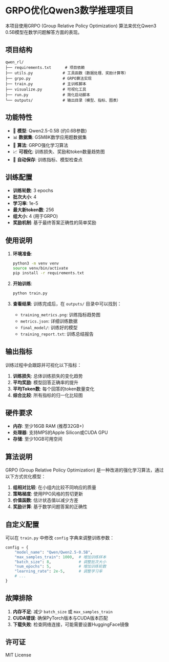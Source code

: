 # GRPO优化Qwen3数学推理项目

本项目使用GRPO (Group Relative Policy Optimization) 算法来优化Qwen3 0.5B模型在数学问题解答方面的表现。

## 项目结构

```
qwen_rl/
├── requirements.txt      # 项目依赖
├── utils.py             # 工具函数（数据处理、奖励计算等）
├── grpo.py              # GRPO算法实现
├── train.py             # 主训练脚本
├── visualize.py         # 可视化工具
├── run.py               # 简化启动脚本
└── outputs/             # 输出目录（模型、指标、图表）
```

## 功能特性

- 🤖 **模型**: Qwen2.5-0.5B (约0.6B参数)
- 📊 **数据集**: GSM8K数学应用题数据集
- 🎯 **算法**: GRPO强化学习算法
- 📈 **可视化**: 训练损失、奖励和token数量趋势图
- 💾 **自动保存**: 训练指标、模型检查点

## 训练配置

- **训练轮数**: 3 epochs
- **批次大小**: 4
- **学习率**: 1e-5
- **最大新token数**: 256
- **组大小**: 4 (用于GRPO)
- **奖励机制**: 基于最终答案正确性的简单奖励

## 使用说明

1. **环境准备**:
   ```bash
   python3 -m venv venv
   source venv/bin/activate
   pip install -r requirements.txt
   ```

2. **开始训练**:
   ```bash
   python train.py
   ```

3. **查看结果**:
   训练完成后，在 `outputs/` 目录中可以找到：
   - `training_metrics.png`: 训练指标趋势图
   - `metrics.json`: 详细训练数据
   - `final_model/`: 训练好的模型
   - `training_report.txt`: 训练总结报告

## 输出指标

训练过程中会跟踪并可视化以下指标：

1. **训练损失**: 总体训练损失的变化趋势
2. **平均奖励**: 模型回答正确率的提升
3. **平均Token数**: 每个回答的token数量变化
4. **综合比较**: 所有指标的归一化比较图

## 硬件要求

- **内存**: 至少16GB RAM (推荐32GB+)
- **处理器**: 支持MPS的Apple Silicon或CUDA GPU
- **存储**: 至少10GB可用空间

## 算法说明

GRPO (Group Relative Policy Optimization) 是一种改进的强化学习算法，通过以下方式优化模型：

1. **组相对比较**: 在小组内比较不同响应的质量
2. **策略梯度**: 使用PPO风格的剪切更新
3. **价值函数**: 估计状态值以减少方差
4. **奖励计算**: 基于数学问题答案的正确性

## 自定义配置

可以在 `train.py` 中修改 `config` 字典来调整训练参数：

```python
config = {
    "model_name": "Qwen/Qwen2.5-0.5B",
    "max_samples_train": 1000,  # 增加训练样本
    "batch_size": 8,            # 调整批次大小
    "num_epochs": 5,            # 增加训练轮数
    "learning_rate": 2e-5,      # 调整学习率
    # ...
}
```

## 故障排除

1. **内存不足**: 减少 `batch_size` 或 `max_samples_train`
2. **CUDA错误**: 确保PyTorch版本与CUDA版本匹配
3. **下载失败**: 检查网络连接，可能需要设置HuggingFace镜像

## 许可证

MIT License 